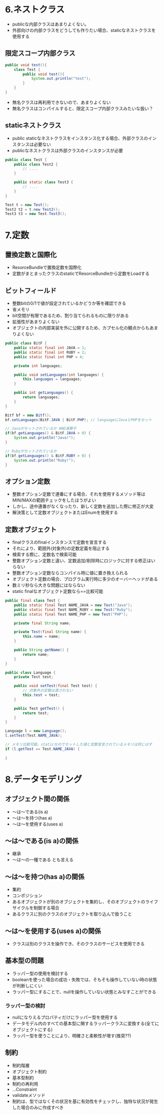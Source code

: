 
# 6.ネストクラス

* publicな内部クラスはあまりよくない。
 * 外部向けの内部クラスをどうしても作りたい場合、staticなネストクラスを使用する

## 限定スコープ内部クラス

```java
public void test(){
    class Test {
        public void test(){
            System.out.println("test");
        }
    }
}
```

* 無名クラスは再利用できないので、あまりよくない
* 無名クラスはコンパイルすると、限定スコープ内部クラスみたいな扱い？

## staticネストクラス

* public staticなネストクラスをインスタンス化する場合、外部クラスのインスタンスは必要ない
* publicなネストクラスは外部クラスのインスタンスが必要

```java
public class Test {
    public class Test2 {
        // ....
    }

    public static class Test3 {
        // ....
    }
}

Test t = new Test();
Test2 t2 = t.new Test2();
Test3 t3 = new Test.Test3();
```

# 7.定数

## 置換定数と国際化

* ResorceBundleで置換定数を国際化
* 定数がまとまったクラスのstaticでResorceBundleから定数をLoadする

## ビットフィールド

* 整数bitの0/1で値が設定されているかどうか等を確認できる
* 省メモリ
* bit空間が有限であるため、割り当てられるものに限りがある
* 拡張性があまりよくない
* オブジェクトの内部実装を外に公開するため、カプセル化の観点からもあまりよくない

```java
public class BitF {
    public static final int JAVA = 1;
    public static final int RUBY = 2;
    public static final int PHP = 4;

    private int languages;

    public void setLanguages(int languages) {
        this.languages = languages;
    }

    public int getLanguages() {
        return languages;
    }
}

Bitf bf = new Bitf();
bf.setLanguages(BitF.JAVA | BitF.PHP); // languageにJavaとPHPをセット

// Javaがセットされているか AND演算子
if(bf.getLanguages() & BitF.JAVA > 0) {
    System.out.println("Java!");
}

// Rubyがセットされているか
if(bf.getLanguages() & BitF.RUBY > 0) {
    System.out.println("Ruby!");
}
```

## オプション定数

* 整数オプション定数で連番にする場合、それを使用するメソッド等はMIN/MAXの範囲チェックをしたほうがよい
 * しかし、途中連番がなくなったり、新しく定数を追加した際に修正が大変
 * 解決策として定数オブジェクトまたはEnumを使用する

## 定数オブジェクト

* finalクラスのfinalインスタンスで定数を宣言する
* それにより、範囲外(対象外)の定数定義を阻止する
* 検索する際に、定数名で検索可能
* 整数オプション定数と違い、定数追加/削除時にロジックに対する修正はいらない
* 整数オプション定数ならコンパイル時に値に置き換えられる
* オブジェクト定数の場合、プログラム実行時に多少のオーバーヘッドがある
 * 数ミリ秒なら大きな問題にはならない
* static finalなオブジェクト定数なら==比較可能

```java
public final class Test {
    public static final Test NAME_JAVA = new Test("Java");
    public static final Test NAME_RUBY = new Test("Ruby");
    public static final Test NAME_PHP = new Test("PHP");

    private final String name;

    private Test(final String name) {
        this.name = name;
    }

    public String getName() {
        return name;
    }
}

public class Language {
    private Test test;

    public void setTest(final Test test) {
        // 対象外の定数は渡されない
        this.test = test;
    }

    public Test getTest() {
        return test;
    }
}

Language l = new Language();
l.setTest(Test.NAME_JAVA);

// メモリ比較可能。staticなのでセットした値と定数宣言されているメモリは同じはす
if (l.getTest == Test.NAME_JAVA) {
    
}
```

# 8.データモデリング

## オブジェクト間の関係

* 〜は〜である(is a)
* 〜は〜を持つ(has a)
* 〜は〜を使用する(uses a)

## 〜は〜である(is a)の関係

* 継承
* 〜は〜の一種である とも言える

## 〜は〜を持つ(has a)の関係

* 集約
* コンポジション
 * あるオブジェクトが別のオブジェクトを集約し、そのオブジェクトのライフサイクルを制御する場合
 * あるクラスに別のクラスのオブジェクトを取り込んで扱うこと

## 〜は〜を使用する(uses a)の関係

* クラスは別のクラスを操作でき、そのクラスのサービスを使用できる


## 基本型の問題

* ラッパー型の使用を検討する
 * booleanを使った場合の成功・失敗では、そもそも操作していない時の状態が判断しにくい
 * ラッパー型にすることで、nullを操作していない状態とみなすことができる

### ラッパー型の検討

* nullになりえるプロパティだけにラッパー型を使用する
* データモデル内のすべての基本型に関するラッパークラスに変換する(全てにオブジェクトにする)
* ラッパー型を使うことにより、明確さと柔軟性が増す(推奨??)


## 制約

* 制約階層
* オブジェクト制約
* 基本型制約
* 制約の再利用
* ...Constraint
* validateメソッド
* 制約は、型ではなくその状況を基に有効性をチェックし、独特な状況が発生した場合のみに作成すべき

